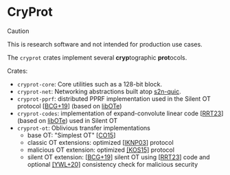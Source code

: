 # CryProt

> [!CAUTION]  
> This is research software and not intended for production use cases.

The `cryprot` crates implement several **cryp**tographic **prot**ocols.

Crates:
- `cryprot-core`: Core utilities such as a 128-bit block.
- `cryprot-net`: Networking abstractions built atop [s2n-quic](https://docs.rs/s2n-quic/latest/s2n_quic/).
- `cryprot-pprf`: distributed PPRF implementation used in the Silent OT protocol [[BCG+19](https://eprint.iacr.org/2019/1159)] (based on [libOTe](https://github.com/osu-crypto/libOTe))
- `cryprot-codes`: implementation of expand-convolute linear code [[RRT23](https://eprint.iacr.org/2023/882)] (based on [libOTe](https://github.com/osu-crypto/libOTe)) used in Silent OT
- `cryprot-ot`: Oblivious transfer implementations
    - base OT: "Simplest OT" [[CO15](https://eprint.iacr.org/2015/267)]
    - classic OT extensions: optimized [[IKNP03](https://www.iacr.org/archive/crypto2003/27290145/27290145.pdf)] protocol
    - malicious OT extension: optimized [[KOS15]](https://eprint.iacr.org/2015/546.pdf) protocol
    - silent OT extension: [[BCG+19](https://eprint.iacr.org/2019/1159)] silent OT using [[RRT23](https://eprint.iacr.org/2023/882)] code and optional [[YWL+20]](https://dl.acm.org/doi/pdf/10.1145/3372297.3417276) consistency check for malicious security

